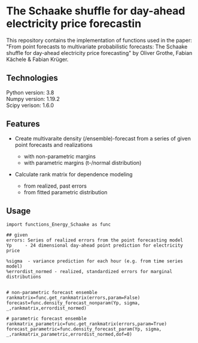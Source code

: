 # The Schaake shuffle for day-ahead electricity price forecastin
This repository contains the implementation of functions used in the paper: "From point forecasts to multivariate probabilistic forecasts: The Schaake shuffle for day-ahead electricity price forecasting"
by Oliver Grothe, Fabian Kächele & Fabian Krüger.

## Technologies
Python version: 3.8  
Numpy version: 1.19.2  
Scipy verison: 1.6.0  

## Features
- Create multivaraite density (/ensemble)-forecast from a series of given point forecasts and realizations
  - with non-parametric margins
  - with parametric margins (t-/normal distribution)
  
- Calculate rank matrix for dependence modeling
  -  from realized, past errors  
  -  from fitted parametric distribution  



## Usage

```
import functions_Energy_Schaake as func

## given
errors: Series of realized errors from the point forecasting model
Yp     - 24 dimensional day-ahead point prediction for electricity price 

%sigma  - variance prediction for each hour (e.g. from time series model)
%errordist_normed - realized, standardized errors for marginal distributions


# non-parametric forecast ensemble
rankmatrix=func.get_rankmatrix(errors,param=False)
forecast=func.density_forecast_nonparam(Yp, sigma, _,rankmatrix,errordist_normed)

# parametric forecast ensemble
rankmatrix_parametric=func.get_rankmatrix(errors,param=True)
forecast_parametric=func.density_forecast_param(Yp, sigma, _,rankmatrix_parametric,errordist_normed,dof=0)

```



